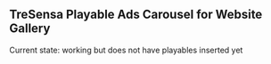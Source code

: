 ## TreSensa Playable Ads Carousel for Website Gallery

Current state: working but does not have playables inserted yet
